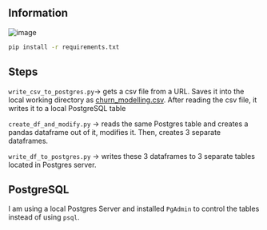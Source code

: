 ## Information

![image](https://github.com/dogukannulu/csv_extract_airflow_docker/assets/91257958/d0c01724-d2c6-4646-8f22-dac0ea3b5931)


```bash
pip install -r requirements.txt

```

## Steps

`write_csv_to_postgres.py`-> gets a csv file from a URL. Saves it into the local working directory as [churn_modelling.csv](https://raw.githubusercontent.com/dogukannulu/datasets/master/Churn_Modelling.csv). After reading the csv file, it writes it to a local PostgreSQL table

`create_df_and_modify.py` -> reads the same Postgres table and creates a pandas dataframe out of it, modifies it. Then, creates 3 separate dataframes.

`write_df_to_postgres.py` -> writes these 3 dataframes to 3 separate tables located in Postgres server. 





## PostgreSQL

I am using a local Postgres Server and installed `PgAdmin` to control the tables instead of using `psql`.
